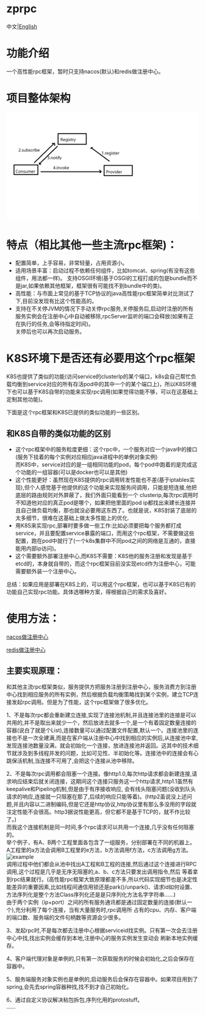 # zprpc
中文|[English](https://github.com/65487123/zprpc/blob/master/README-EN.md)
# 功能介绍
一个高性能rpc框架，暂时只支持nacos(默认)和redis做注册中心。

# 项目整体架构
![architecture](https://github.com/65487123/zprpc/raw/master/architecture.png)
# 特点（相比其他一些主流rpc框架)：
* 配置简单，上手容易，非常轻量，占用资源小。
* 适用场景丰富：启动过程不依赖任何组件，比如tomcat、spring(有没有这些组件，用法都一样)。
支持OSGI环境(基于OSGI的工程打成的包是bundle而不是jar,如果依赖其他框架，框架很有可能找不到bundle中的类)。
* 高性能：与市面上常见的基于TCP协议的java高性能rpc框架简单对比测试了下,目前没发现有比这个性能高的。
* 支持在不关停JVM的情况下手动关停rpc服务,关停服务后,启动时注册的所有服务实例会在注册中心中自动被移除,rpcServer监听的端口会释放(如果有正在执行的任务,会等待指定时间)。  
关停后也可以再次启动服务。

# K8S环境下是否还有必要用这个rpc框架
K8S也提供了类似的功能(访问service的clusterIp的某个端口，k8s会自己帮忙负载均衡到service对应的所有存活pod中的其中一个的某个端口上)，所以K8S环境下也可以基于K8S自带的功能来实现rpc调用(如果觉得功能不够，可以在这基础上定制其他功能)。  

下面是这个rpc框架和K8S已提供的类似功能的一些区别。
## 和K8S自带的类似功能的区别
* 这个rpc框架中的服务粒度更细：这个rpc中，一个服务对应一个java中的接口(服务下挂着的每个实例对应相应java进程中的单例对象实例)   
而K8S中，service对应的是一组相同功能的pod，每个pod中跑着的是完成这个功能的一组容器(可以是docker也可以是其他)
* 这个性能更好：虽然现在K8S提供的rpc调用转发性能也不差(基于iptables实现),但个人感觉基于他提供的这个功能来实现服务间调用，只能是短连接,他把底层的路由规则对外屏蔽了，我们外面只能看到一个
clusterip,每次rpc调用时不知道他对应的真正pod是哪个，如果把他里面的pod ip都找出来建长连接并且自己做负载均衡，那也就没必要用这东西了。也就是说，K8S封装了底层的太多细节，很难在这基础上做太多性能上的优化.
* 用K8S来实现rpc,部署时要多做一些工作:比如必须要把每个服务都打成service，并且要配置service暴露的端口，而用这个rpc框架，不需要做这些配置，跑在pod中就行了(一个k8s集群中不同pod之间的网络是互通的，直接能用内部ip访问)。
* 这个需要额外部署注册中心,而K8S不需要：K8S他的服务注册和发现是基于etcd的，本身就自带的，而这个rpc框架目前没实现etcd作为注册中心，可能需要额外装一个注册中心。   

总结：如果应用是部署在K8S上的，可以用这个rpc框架，也可以基于K8S已有的功能自己实现rpc功能。具体选哪种方案，得根据自己的需求及喜好。

              
# 使用方法：
[nacos做注册中心](https://github.com/65487123/zprpc/blob/master/nacos.md) 

[redis做注册中心](https://github.com/65487123/zprpc/blob/master/redis.md)


## 主要实现原理：
和其他主流rpc框架类似，服务提供方把服务注册到注册中心，服务消费方到注册中心找到相应服务的所有实例，然后根据负载均衡策略找到某个实例，建立TCP连接发起rpc调用。但是为了性能，这个rpc框架做了很多优化。  

1、不是每次rpc都会重新建立连接,实现了连接池机制,并且连接池里的连接是可以共用的,并不是取出来就少一个，然后放进去就多一个,是一个有着固定数量连接的容器(说白了就是个List),连接数量可以通过配置文件配置,默认一个。连接池里的连接也不是一次全建满,而是在客户端从注册中心中找到相应的实例后,从连接池中拿,发现连接池数量没满，就会初始化一个连接，放进连接池并返回。这其中的技术细节就涉及到多线程并发的问题，比如可见性、半初始化等。连接池中的连接会有心跳保活机制,当连接不可用了,会把这个连接从池中移除。  

2、不是每次rpc调用都会阻塞一个连接。像http1.0,每次http请求都会新建连接,请求响应结束后就关闭连接，这期间这个连接只服务这一个http请求,http1.1虽然有keepalive和Pipeling机制,但是由于有序接收响应,  会有线头阻塞问题(没收到队头请求的响应,连接就一只阻塞在那了,后续的响应只能等着)。(http2虽说没上述问题,并且内容以二进制编码,但是它还是http协议,http协议里有那么多没用的字段就注定性能不会很高。http3据说性能更高，但它都不是基于TCP的，就不作比较了。)  
而我这个连接机制是同一时间,多个rpc请求可以共用一个连接,几乎没有任何阻塞的。  
举个例子，有A、B两个工程里面各包含了一组服务，分别部署在不同的机器上。A工程里的a方法会调用B工程里的e方法，b方法调用f方法，c方法调用g方法。
![example](https://gitee.com/zeping-lu/pngs-for-readme/raw/master/readme0.png)  
调用过程中他们都会从池中找出A工程和B工程的连接,然后通过这个连接进行RPC调用,这个过程是几乎是无序无阻塞的,a、b、c方法只要发出调用指令,然后
等着拿到rpc结果就行。(高性能rpc框架大致原理都差不多,所以代码实现细节也是决定性能差异的重要因素,比如线程间通信用锁还是park()/unpark()、请求id如何设置、方法序列化是整个方法Class序列化还是是只序列化方法名字字符串......)  
由于两个实例（ip+port）之间的所有服务通讯都是通过固定数量的连接(默认一个),充分利用了每个连接，当有大量服务时,rpc调用所
占有的cpu、内存、客户端的端口数、服务端的文件句柄数等资源会少很多。  

3、发起rpc时,不是每次都去注册中心根据serviceid找实例。只有第一次会去注册中心中找,找出实例会缓存到本地,注册中心的服务实例发生变动会
刷新本地实例缓存。  

4、客户端代理对象是单例的,只有第一次获取服务的时候会初始化,之后会保存在容器中。  

5、服务端服务对象实例也是单例的,启动服务后会保存在容器中。如果项目用到了spring,会先去spring容器种找,找不到才自己初始化。  

6、通过自定义协议解决粘包拆包,序列化用的protostuff。    
 ......
    
